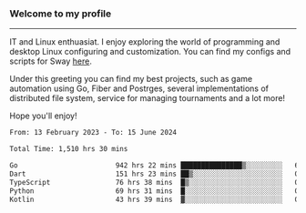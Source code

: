 ### Welcome to my profile

---

IT and Linux enthuasiat. I enjoy exploring the world of programming and desktop Linux configuring and customization. You can find my configs and scripts for Sway [here](https://github.com/uroborosq/mess-of-linux-configurations).

Under this greeting you can find my best projects, such as game automation using Go, Fiber and Postrges, several implementations of distributed file system, service for managing tournaments and a lot more!

Hope you'll enjoy!

<!-- <div display="block">
 	<img align="left" width="48%" alt="isocalendar" src=".github/metrics/isocalendar_metrics.svg" />
	<img align="center" width="48%" alt="contributions" src=".github/metrics/contributions_metrics.svg" />
	<img align="center" alt="languages" src=".github/metrics/languages_metrics.svg" />
</div> -->

<!-- ![](https://komarev.com/ghpvc/?username=uroborosq&color=success&style=flat-square) -->
<!-- [](https://img.shields.io/github/last-commit/uroborosq/uroborosq?label=Profile%20updated&style=flat-square) -->

<!--START_SECTION:waka-->

```txt
From: 13 February 2023 - To: 15 June 2024

Total Time: 1,510 hrs 30 mins

Go                        942 hrs 22 mins ███████████████▒░░░░░░░░░   61.73 %
Dart                      151 hrs 23 mins ██▒░░░░░░░░░░░░░░░░░░░░░░   09.92 %
TypeScript                76 hrs 38 mins  █▒░░░░░░░░░░░░░░░░░░░░░░░   05.02 %
Python                    69 hrs 31 mins  █░░░░░░░░░░░░░░░░░░░░░░░░   04.55 %
Kotlin                    43 hrs 39 mins  ▓░░░░░░░░░░░░░░░░░░░░░░░░   02.86 %
```

<!--END_SECTION:waka-->
